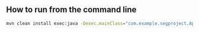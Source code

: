 ## How to run from the command line
```bash
mvn clean install exec:java -Dexec.mainClass="com.example.segproject.App"
```